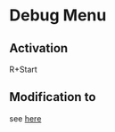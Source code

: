 # Debug Menu

## Activation
R+Start

## Modification to
see [here](https://github.com/pret/pokeemerald/wiki/Add-a-debug-menu)